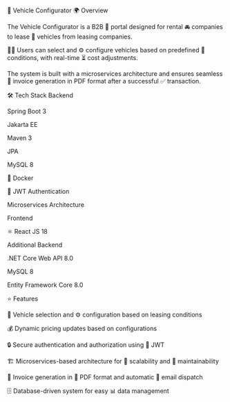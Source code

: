 🚗 Vehicle Configurator
🌍 Overview

The Vehicle Configurator is a B2B 🏢 portal designed for rental 🚘 companies to lease 🚙 vehicles from leasing companies.

🧑‍💻 Users can select and ⚙️ configure vehicles based on predefined 📜 conditions, with real-time ⏳ cost adjustments.

The system is built with a microservices architecture and ensures seamless 🧾 invoice generation in PDF format after a successful ✅ transaction.

🛠️ Tech Stack
Backend

Spring Boot 3

Jakarta EE

Maven 3

JPA

MySQL 8

🐳 Docker

🔑 JWT Authentication

Microservices Architecture

Frontend

⚛️ React JS 18

Additional Backend

.NET Core Web API 8.0

MySQL 8

Entity Framework Core 8.0

⭐ Features

🚙 Vehicle selection and ⚙️ configuration based on leasing conditions

💰 Dynamic pricing updates based on configurations

🔒 Secure authentication and authorization using 🔑 JWT

🏗️ Microservices-based architecture for 📏 scalability and 🔧 maintainability

🧾 Invoice generation in 📄 PDF format and automatic 📧 email dispatch

🗄️ Database-driven system for easy 📊 data management
